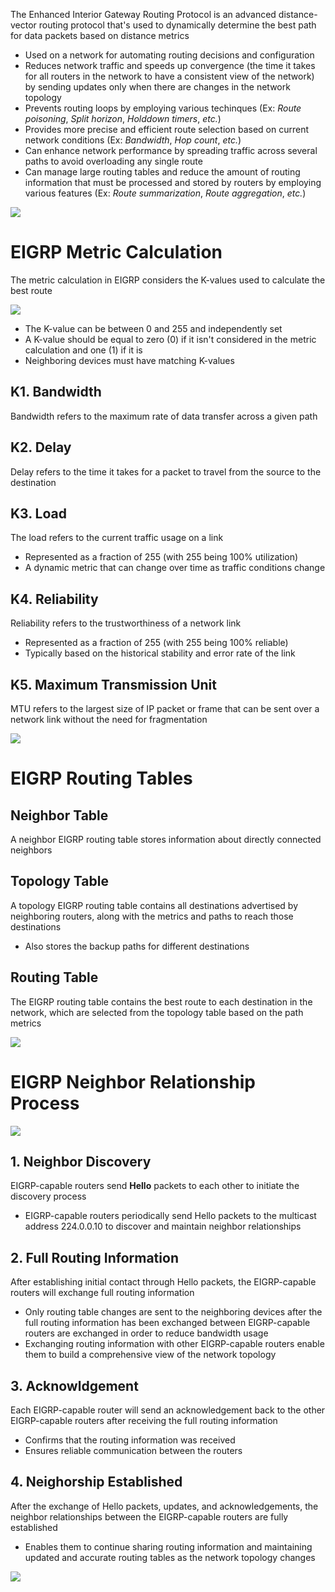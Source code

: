 The Enhanced Interior Gateway Routing Protocol is an advanced distance-vector routing protocol that's used to dynamically determine the best path for data packets based on distance metrics

* Used on a network for automating routing decisions and configuration
* Reduces network traffic and speeds up convergence (the time it takes for all routers in the network to have a consistent view of the network) by sending updates only when there are changes in the network topology
* Prevents routing loops by employing various techinques (Ex: *Route poisoning*, *Split horizon*, *Holddown timers*, *etc.*)
* Provides more precise and efficient route selection based on current network conditions (Ex: *Bandwidth*, *Hop count*, *etc.*)
* Can enhance network performance by spreading traffic across several paths to avoid overloading any single route
* Can manage large routing tables and reduce the amount of routing information that must be processed and stored by routers by employing various features (Ex: *Route summarization*, *Route aggregation*, *etc.*)

![](https://github.com/JonmarCorpuz/SecondBrain/blob/main/Assets/Whitespace.png)

# EIGRP Metric Calculation

The metric calculation in EIGRP considers the K-values used to calculate the best route

![](https://github.com/JonmarCorpuz/SecondBrain/blob/main/Assets/jhbfidbjfndngkdfnjsdfdfasd.png)

* The K-value can be between 0 and 255 and independently set
* A K-value should be equal to zero (0) if it isn't considered in the metric calculation and one (1) if it is
* Neighboring devices must have matching K-values

## K1. Bandwidth

Bandwidth refers to the maximum rate of data transfer across a given path

## K2. Delay

Delay refers to the time it takes for a packet to travel from the source to the destination

## K3. Load

The load refers to the current traffic usage on a link

* Represented as a fraction of 255 (with 255 being 100% utilization)
* A dynamic metric that can change over time as traffic conditions change

## K4. Reliability

Reliability refers to the trustworthiness of a network link

* Represented as a fraction of 255 (with 255 being 100% reliable)
* Typically based on the historical stability and error rate of the link

## K5. Maximum Transmission Unit

MTU refers to the largest size of IP packet or frame that can be sent over a network link without the need for fragmentation

![](https://github.com/JonmarCorpuz/SecondBrain/blob/main/Assets/Whitespace.png)

# EIGRP Routing Tables

## Neighbor Table

A neighbor EIGRP routing table stores information about directly connected neighbors

## Topology Table

A topology EIGRP routing table contains all destinations advertised by neighboring routers, along with the metrics and paths to reach those destinations

* Also stores the backup paths for different destinations

## Routing Table

The EIGRP routing table contains the best route to each destination in the network, which are selected from the topology table based on the path metrics

![](https://github.com/JonmarCorpuz/SecondBrain/blob/main/Assets/Whitespace.png)

# EIGRP Neighbor Relationship Process

![](https://github.com/JonmarCorpuz/SecondBrain/blob/main/hbidhbdbhdbdsfnjadfnjafnjafnj.png)

## 1. Neighbor Discovery 

EIGRP-capable routers send **Hello** packets to each other to initiate the discovery process

* EIGRP-capable routers periodically send Hello packets to the multicast address 224.0.0.10 to discover and maintain neighbor relationships

## 2. Full Routing Information

After establishing initial contact through Hello packets, the EIGRP-capable routers will exchange full routing information

* Only routing table changes are sent to the neighboring devices after the full routing information has been exchanged between EIGRP-capable routers are exchanged in order to reduce bandwidth usage
* Exchanging routing information with other EIGRP-capable routers enable them to build a comprehensive view of the network topology

## 3. Acknowldgement

Each EIGRP-capable router will send an acknowledgement back to the other EIGRP-capable routers after receiving the full routing information

* Confirms that the routing information was received
* Ensures reliable communication between the routers

## 4. Neighorship Established

After the exchange of Hello packets, updates, and acknowledgements, the neighbor relationships between the EIGRP-capable routers are fully established

* Enables them to continue sharing routing information and maintaining updated and accurate routing tables as the network topology changes

![](https://github.com/JonmarCorpuz/SecondBrain/blob/main/Assets/Whitespace.png)


